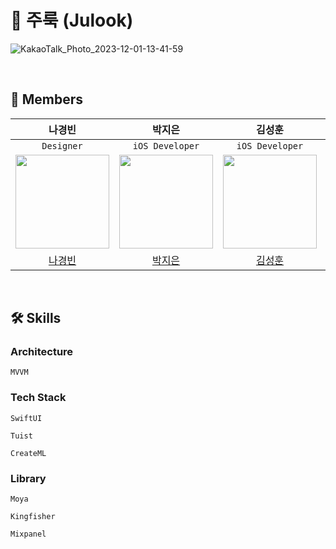 # 🌾 주룩 (Julook)
![KakaoTalk_Photo_2023-12-01-13-41-59](https://github.com/DeveloperAcademy-POSTECH/MacC-Team-1010/assets/50910456/547561d9-ee9b-4829-91b6-0bd734c75942)

<br>

##  Members 

| **나경빈** | **박지은** | **김성훈** | **이민섭** | **김예림** |
|:---:|:---:|:---:|:---:|:---:|
| ```Designer``` | ```iOS Developer``` | ```iOS Developer``` | ```iOS Developer``` | ```Backend Developer``` |
<img src="https://github.com/DeveloperAcademy-POSTECH/MacC-Team-1010/assets/50910456/5d6fa45b-f593-4d46-9427-b88a886d22a0" width="150" height="150" />|<img src="https://github.com/DeveloperAcademy-POSTECH/MacC-Team-1010/assets/50910456/e3379948-7fc5-4482-8ea4-b95e1b95ef0f" width="150" height="150" />|<img src="https://avatars.githubusercontent.com/u/50910456?v=4" width="150" height="150" />|<img src="https://github.com/DeveloperAcademy-POSTECH/MacC-Team-1010/assets/50910456/1499190d-07d7-47b5-9dd6-1d63e9610cd7" width="150" height="150" />|<img src="https://github.com/DeveloperAcademy-POSTECH/MacC-Team-1010/assets/50910456/8c2eaff1-37cc-4ebc-a168-a6baba6fff45" width="150" height="150" />|
|[나경빈](https://github.com/ngbeen)|[박지은](https://github.com/jieun0330)|[김성훈](https://github.com/ungchun)|[이민섭](https://github.com/mininim)|[김예림](https://github.com/yerimee82)|



<br>

## 🛠 Skills 

### Architecture
```MVVM```

### Tech Stack

```SwiftUI```  

```Tuist```  

```CreateML```

### Library

```Moya```  

```Kingfisher```  

```Mixpanel```
